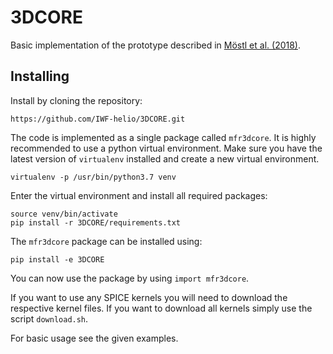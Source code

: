 # 3DCORE

Basic implementation of the prototype described in [Möstl et al. (2018)](https://agupubs.onlinelibrary.wiley.com/doi/10.1002/2017SW001735).

## Installing

Install by cloning the repository:

```
https://github.com/IWF-helio/3DCORE.git
```

The code is implemented as a single package called `mfr3dcore`. It is highly recommended to use a python virtual 
environment. Make sure you have the latest version of `virtualenv` installed and create a new virtual environment.

```
virtualenv -p /usr/bin/python3.7 venv
```

Enter the virtual environment and install all required packages:


```
source venv/bin/activate
pip install -r 3DCORE/requirements.txt
```

The `mfr3dcore` package can be installed using:

```
pip install -e 3DCORE
```

You can now use the package by using `import mfr3dcore`. 

If you want to use any SPICE kernels you will need to download the respective kernel files. If you want to download all 
kernels simply use the script `download.sh`.

For basic usage see the given examples.
